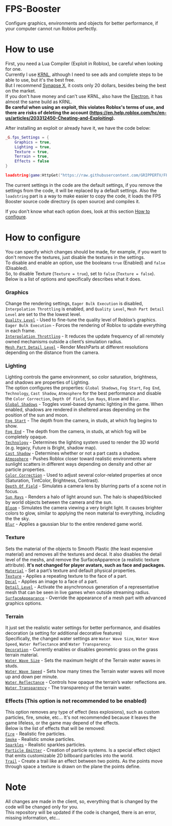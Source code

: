 # FPS-Booster
Configure graphics, environments and objects for better performance, if your computer cannot run Roblox perfectly.

# How to use
First, you need a Lua Compiler (Exploit in Roblox), be careful when looking for one.<br/>
Currently I use [KRNL](https://krnl.rocks/), although I need to see ads and complete steps to be able to use, but it's the best free.<br/>
But I recommend [Synapse X](https://x.synapse.to/), it costs only 20 dollars, besides being the best on the market.<br/>
If you don't have money and can't use KRNL, also have the [Electron](https://ryos.best/), it has almost the same build as KRNL.<br/>
**Be careful when using an exploit, this violates Roblox's terms of use, and there are risks of deleting the account (https://en.help.roblox.com/hc/en-us/articles/203312450-Cheating-and-Exploiting).**<br/>

After installing an exploit or already have it, we have the code below:
```lua
_G.fps_Settings = {
	Graphics = true,
	Lighting = true,
	Texture = true,
	Terrain = true,
	Effects = false
}

loadstring(game:HttpGet("https://raw.githubusercontent.com/GRIPPERTV/FPS-Booster/main/Source.lua?token=AQY2OYT7AWB2RMT7MX7VWKK7QPGXC", true))()
```
The current settings in the code are the default settings, if you remove the settings from the code, it will be replaced by a default settings. Also the `loadstring` part is a way to make easier to copy the code, it loads the FPS Booster source code directory (is open source) and compiles it.<br/>

If you don't know what each option does, look at this section [How to configure](#how-to-configure).<br/>

# How to configure
You can specify which changes should be made, for example, if you want to don't remove the textures, just disable the textures in the settings.<br/>
To disable and enable an option, use the booleans `true` (Enabled) and `false` (Disabled).<br/>
So, to disable Texture (`Texture = true`), set to `false` (`Texture = false`).<br/>
Below is a list of options and specifically describes what it does.

### Graphics
Change the rendering settings, `Eager Bulk Execution` is disabled, `Interpolation Throttling` is enabled, and `Quality Level`, `Mesh Part Detail Level` are set to the the lowest level.<br/>
[`Quality Level`](https://roblox.fandom.com/wiki/Graphics_settings) - Used to fine-tune the quality level of Roblox’s graphics.<br/>
`Eager Bulk Execution` - Forces the rendering of Roblox to update everything in each frame.<br/>
[`Interpolation Throttling`](https://devforum.roblox.com/t/new-optimization-feature-interpolation-throttling/796195) - It reduces the update frequency of all remotely owned mechanisms outside a client’s simulation radius.<br/>
[`Mesh Part Detail Level`](https://devforum.roblox.com/t/levels-of-detail-for-mesh-parts/280769) - Render MeshParts at different resolutions depending on the distance from the camera.

### Lighting
Lighting controls the game environment, so color saturation, brightness, and shadows are properties of Lighting.<br/>
The option configures the properties: `Global Shadows`, `Fog Start`, `Fog End`, `Technology`, `Cast Shadow`, `Atmosphere` for the best performance and disable the `Color Correction`, `Depth Of Field`, `Sun Rays`, `Bloom` and `Blur`.<br/>
[`Global Shadows`](https://developer.roblox.com/en-us/api-reference/property/Lighting/GlobalShadows) - Toggles voxel-based dynamic lighting in the game. When enabled, shadows are rendered in sheltered areas depending on the position of the sun and moon.<br/>
[`Fog Start`](https://developer.roblox.com/en-us/api-reference/property/Lighting/FogStart) - The depth from the camera, in studs, at which fog begins to show.<br/>
[`Fog End`](https://developer.roblox.com/en-us/api-reference/property/Lighting/FogEnd) - The depth from the camera, in studs, at which fog will be completely opaque.<br/>
[`Technology`](https://developer.roblox.com/en-us/api-reference/property/Lighting/Technology) - Determines the lighting system used to render the 3D world (e.g. legacy, Future is Bright, shadow map).<br/>
[`Cast Shadow`](https://developer.roblox.com/en-us/api-reference/property/BasePart/CastShadow) - Determines whether or not a part casts a shadow.<br/>
[`Atmosphere`](https://developer.roblox.com/en-us/api-reference/class/Atmosphere) - Pushes Roblox closer toward realistic environments where sunlight scatters in different ways depending on density and other air particle properties.<br/>
[`Color Correction`](https://developer.roblox.com/en-us/api-reference/class/ColorCorrectionEffect) - Used to adjust several color-related properties at once (Saturation, TintColor, Brightness, Contrast).<br/>
[`Depth Of Field`](https://developer.roblox.com/en-us/api-reference/class/DepthOfFieldEffect) - Simulates a camera lens by blurring parts of a scene not in focus.<br/>
[`Sun Rays`](https://developer.roblox.com/en-us/api-reference/class/SunRaysEffect) - Renders a halo of light around sun. The halo is shaped/blocked by world objects between the camera and the sun.<br/>
[`Bloom`](https://developer.roblox.com/en-us/api-reference/class/BloomEffect) - Simulates the camera viewing a very bright light. It causes brighter colors to glow, similar to applying the neon material to everything, including the the sky.<br/>
[`Blur`](https://developer.roblox.com/en-us/api-reference/class/BlurEffect) - Applies a gaussian blur to the entire rendered game world.

### Texture
Sets the material of the objects to Smooth Plastic (the least expensive material) and removes all the textures and decal. It also disables the detail level of the meshs, and remove the SurfaceApparence (a realistic texture attribute). **It's not changed for player avatars, such as face and packages.**<br/>
[`Material`](https://developer.roblox.com/en-us/api-reference/property/BasePart/Material) - Set a part’s texture and default physical properties.<br/>
[`Texture`](https://developer.roblox.com/en-us/api-reference/class/Texture) - Applies a repeating texture to the face of a part.<br/>
[`Decal`](https://developer.roblox.com/en-us/api-reference/class/Decal) - Applies an image to a face of a part.<br/>
[`Detail Level`](https://devforum.roblox.com/t/new-beta-feature-levelofdetail-property-for-models-enabled-globally/662464) - Activate the asynchronous generation of a representative mesh that can be seen in live games when outside streaming radius.<br/>
[`SurfaceAppearance`](https://developer.roblox.com/en-us/api-reference/class/SurfaceAppearance) - Override the appearance of a mesh part with advanced graphics options.

### Terrain
It just set the realistic water settings for better performance, and disables decoration (a setting for additional decorative features)<br/>
Specifically, the changed water settings are `Water Wave Size`, `Water Wave Speed`, `Water Reflectance` and `Water Transparency`.<br/>
[`Decoration`](https://developer.roblox.com/en-us/api-reference/property/Terrain/Decoration) - Currently enables or disables geometric grass on the grass terrain material.<br/>
[`Water Wave Size`](https://developer.roblox.com/en-us/api-reference/property/Terrain/WaterWaveSize) - Sets the maximum height of the Terrain water waves in studs.<br/>
[`Water Wave Speed`](https://developer.roblox.com/en-us/api-reference/property/Terrain/WaterWaveSpeed) - Sets how many times the Terrain water waves will move up and down per minute.<br/>
[`Water Reflectance`](https://developer.roblox.com/en-us/api-reference/property/Terrain/WaterReflectance) - Controls how opaque the terrain’s water reflections are.<br/>
[`Water Transparency`](https://developer.roblox.com/en-us/api-reference/property/Terrain/WaterTransparency) - The transparency of the terrain water.

### Effects (**This option is not recommended to be enabled**)
This option removes any type of effect (less explosions), such as custom particles, fire, smoke, etc... It's not recommended because it leaves the game lifeless, or the game may depend of the effects.<br/>
Below is the list of effects that will be removed:<br/>
[`Fire`](https://developer.roblox.com/en-us/api-reference/class/Fire) - Realistic fire particles.<br/>
[`Smoke`](https://developer.roblox.com/en-us/api-reference/class/Smoke) - Realistic smoke particles.<br/>
[`Sparkles`](https://developer.roblox.com/en-us/api-reference/class/Sparkles) - Realistic sparkles particles.<br/>
[`Particle Emitter`](https://developer.roblox.com/en-us/api-reference/class/ParticleEmitter) - Creation of particle systems. Is a special effect object that emits customizable 2D billboard particles into the world.<br/>
[`Trail`](https://developer.roblox.com/en-us/api-reference/class/Trail) - Create a trail like an effect between two points. As the points move through space a texture is drawn on the plane the points define.<br/>

# Note
All changes are made in the client, so, everything that is changed by the code will be changed only for you.<br/>
This repository will be updated if the code is changed, there is an error, missing information, etc...
